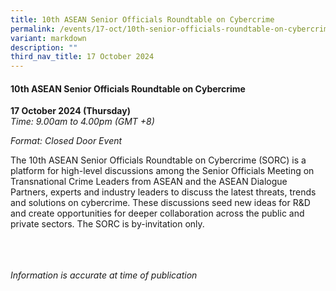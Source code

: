 ```yaml
---
title: 10th ASEAN Senior Officials Roundtable on Cybercrime
permalink: /events/17-oct/10th-senior-officials-roundtable-on-cybercrime/
variant: markdown
description: ""
third_nav_title: 17 October 2024
---
```

#### **10th ASEAN Senior Officials Roundtable on Cybercrime**

**17 October 2024 (Thursday)**  
*Time: 9.00am to 4.00pm (GMT +8)*

*Format: Closed Door Event*

The 10th ASEAN Senior Officials Roundtable on Cybercrime (SORC) is a platform for high-level discussions among the Senior Officials Meeting on Transnational Crime Leaders from ASEAN and the ASEAN Dialogue Partners, experts and industry leaders to discuss the latest threats, trends and solutions on cybercrime. These discussions seed new ideas for R&amp;D and create opportunities for deeper collaboration across the public and private sectors. The SORC is by-invitation only.

<br><br><br>
*Information is accurate at time of publication*